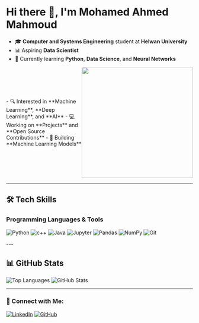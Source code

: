 # Hi there 👋, I'm Mohamed Ahmed Mahmoud

- 🎓 **Computer and Systems Engineering** student at **Helwan University**
- 📊 Aspiring **Data Scientist**
- 🌱 Currently learning **Python**, **Data Science**, and **Neural Networks**

<div style="display: flex; justify-content: space-between; align-items: center;">
  <div style="flex: 1;">
    <!-- Left side content (Text) -->
    - 🔍 Interested in **Machine Learning**, **Deep Learning**, and **AI**
    - 💻 Working on **Projects** and **Open Source Contributions**
    - 🌟 Building **Machine Learning Models**
  </div>
  <div style="flex: 1; text-align: right;">
    <!-- Right side content (GIF) -->
    <img src="https://media.giphy.com/media/iIqmM5tTjmpOB9mpbn/giphy.gif" width="300" height="auto"/>
  </div>
</div>

---

## 🛠️ Tech Skills

### Programming Languages & Tools
<p align="left">
  <img src="https://img.shields.io/badge/-Python-blue?style=flat-square&logo=python&logoColor=white" alt="Python" />
  <img src="https://img.shields.io/badge/-R-orange?style=flat-square&logo=r&logoColor=white" alt="c++" />
  <img src="https://img.shields.io/badge/-SQL-blue?style=flat-square&logo=postgresql&logoColor=white" alt="Java" />
  <img src="https://img.shields.io/badge/-Jupyter-orange?style=flat-square&logo=jupyter&logoColor=white" alt="Jupyter" />
  <img src="https://img.shields.io/badge/-Pandas-yellow?style=flat-square&logo=pandas&logoColor=black" alt="Pandas" />
  <img src="https://img.shields.io/badge/-NumPy-blue?style=flat-square&logo=numpy&logoColor=white" alt="NumPy" />
  <img src="https://img.shields.io/badge/-Git-red?style=flat-square&logo=git&logoColor=white" alt="Git" />
</p>
---

## 📊 GitHub Stats

<p align="left">
  <img src="https://github-readme-stats.vercel.app/api/top-langs/?username=MohamedAhmed4333&layout=compact&theme=tokyonight" alt="Top Languages" />
  <img src="https://github-readme-stats.vercel.app/api?username=MohamedAhmed4333&show_icons=true&theme=tokyonight" alt="GitHub Stats" />
</p>

---

### 🔗 Connect with Me:
[![LinkedIn](https://img.shields.io/badge/-LinkedIn-blue?style=flat-square&logo=linkedin&logoColor=white)](https://www.linkedin.com/in/mohamed-ahmed-033bb22b9)
[![GitHub](https://img.shields.io/badge/-GitHub-black?style=flat-square&logo=github&logoColor=white)](https://github.com/MohamedAhmed4333)
